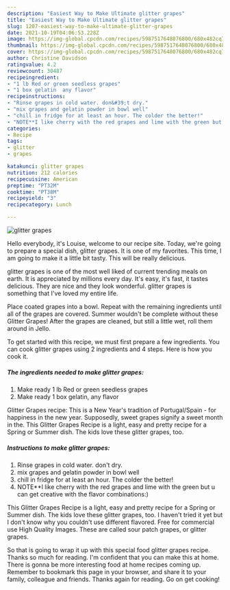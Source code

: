 ```yaml
---
description: "Easiest Way to Make Ultimate glitter grapes"
title: "Easiest Way to Make Ultimate glitter grapes"
slug: 1207-easiest-way-to-make-ultimate-glitter-grapes
date: 2021-10-19T04:06:53.228Z
image: https://img-global.cpcdn.com/recipes/5987517648076800/680x482cq70/glitter-grapes-recipe-main-photo.jpg
thumbnail: https://img-global.cpcdn.com/recipes/5987517648076800/680x482cq70/glitter-grapes-recipe-main-photo.jpg
cover: https://img-global.cpcdn.com/recipes/5987517648076800/680x482cq70/glitter-grapes-recipe-main-photo.jpg
author: Christine Davidson
ratingvalue: 4.2
reviewcount: 30487
recipeingredient:
- "1 lb Red or green seedless grapes"
- "1 box gelatin  any flavor"
recipeinstructions:
- "Rinse grapes in cold water. don&#39;t dry."
- "mix grapes and gelatin powder in bowl well"
- "chill in fridge for at least an hour. The colder the better!"
- "NOTE**I like cherry with the red grapes and lime with the green but u can get creative with the flavor combinations:)"
categories:
- Recipe
tags:
- glitter
- grapes

katakunci: glitter grapes 
nutrition: 212 calories
recipecuisine: American
preptime: "PT32M"
cooktime: "PT38M"
recipeyield: "3"
recipecategory: Lunch

---
```



![glitter grapes](https://img-global.cpcdn.com/recipes/5987517648076800/680x482cq70/glitter-grapes-recipe-main-photo.jpg)

Hello everybody, it's Louise, welcome to our recipe site. Today, we're going to prepare a special dish, glitter grapes. It is one of my favorites. This time, I am going to make it a little bit tasty. This will be really delicious.

glitter grapes is one of the most well liked of current trending meals on earth. It is appreciated by millions every day. It's easy, it's fast, it tastes delicious. They are nice and they look wonderful. glitter grapes is something that I've loved my entire life.

Place coated grapes into a bowl. Repeat with the remaining ingredients until all of the grapes are covered. Summer wouldn&#39;t be complete without these Glitter Grapes! After the grapes are cleaned, but still a little wet, roll them around in Jello.


To get started with this recipe, we must first prepare a few ingredients. You can cook glitter grapes using 2 ingredients and 4 steps. Here is how you cook it.

<!--inarticleads1-->

##### The ingredients needed to make glitter grapes:

1. Make ready 1 lb Red or green seedless grapes
1. Make ready 1 box gelatin,  any flavor


Glitter Grapes recipe: This is a New Year&#39;s tradition of Portugal/Spain - for happiness in the new year. Supposedly, sweet grapes signify a sweet month in the. This Glitter Grapes Recipe is a light, easy and pretty recipe for a Spring or Summer dish. The kids love these glitter grapes, too. 

<!--inarticleads2-->

##### Instructions to make glitter grapes:

1. Rinse grapes in cold water. don&#39;t dry.
1. mix grapes and gelatin powder in bowl well
1. chill in fridge for at least an hour. The colder the better!
1. NOTE**I like cherry with the red grapes and lime with the green but u can get creative with the flavor combinations:)


This Glitter Grapes Recipe is a light, easy and pretty recipe for a Spring or Summer dish. The kids love these glitter grapes, too. I haven&#39;t tried it yet but I don&#39;t know why you couldn&#39;t use different flavored. Free for commercial use High Quality Images. These are called sour patch grapes, or glitter grapes. 

So that is going to wrap it up with this special food glitter grapes recipe. Thanks so much for reading. I'm confident that you can make this at home. There is gonna be more interesting food at home recipes coming up. Remember to bookmark this page in your browser, and share it to your family, colleague and friends. Thanks again for reading. Go on get cooking!
